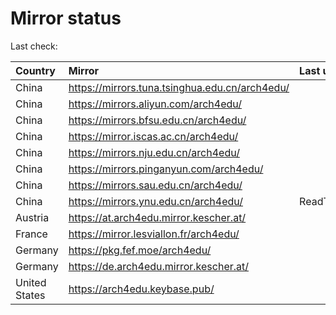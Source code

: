 <script src="./time.js"></script>
# Mirror status
Last check: <script type="text/javascript">localize(1668712693.0341237);</script>

|Country|Mirror|Last update|
|:------|:-----|:----------|
|China|https://mirrors.tuna.tsinghua.edu.cn/arch4edu/|<script type="text/javascript">localize(1668710371);</script>|
|China|https://mirrors.aliyun.com/arch4edu/|<script type="text/javascript">localize(1668581177);</script>|
|China|https://mirrors.bfsu.edu.cn/arch4edu/|<script type="text/javascript">localize(1668667225);</script>|
|China|https://mirror.iscas.ac.cn/arch4edu/|<script type="text/javascript">localize(1668667225);</script>|
|China|https://mirrors.nju.edu.cn/arch4edu/|<script type="text/javascript">localize(1668667225);</script>|
|China|https://mirrors.pinganyun.com/arch4edu/|<script type="text/javascript">localize(1668581177);</script>|
|China|https://mirrors.sau.edu.cn/arch4edu/|<script type="text/javascript">localize(1650446957);</script>|
|China|https://mirrors.ynu.edu.cn/arch4edu/|ReadTimeout|
|Austria|https://at.arch4edu.mirror.kescher.at/|<script type="text/javascript">localize(1668667225);</script>|
|France|https://mirror.lesviallon.fr/arch4edu/|<script type="text/javascript">localize(1668667225);</script>|
|Germany|https://pkg.fef.moe/arch4edu/|<script type="text/javascript">localize(1668667225);</script>|
|Germany|https://de.arch4edu.mirror.kescher.at/|<script type="text/javascript">localize(1668667225);</script>|
|United States|https://arch4edu.keybase.pub/|<script type="text/javascript">localize(1668667225);</script>|

<script src="./tablefilter/tablefilter.js"></script>
<script src="./table.js"></script>